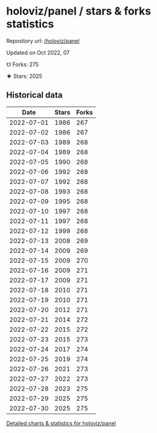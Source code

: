 # holoviz/panel / stars & forks statistics

Repository url: [/holoviz/panel](https://github.com/holoviz/panel)

Updated on Oct 2022, 07

☋ Forks: 275

★ Stars: 2025

## Historical data
| Date | Stars | Forks |
|------|-------|-------|
| 2022-07-01 | 1986 | 267 | 
| 2022-07-02 | 1986 | 267 | 
| 2022-07-03 | 1989 | 268 | 
| 2022-07-04 | 1989 | 268 | 
| 2022-07-05 | 1990 | 268 | 
| 2022-07-06 | 1992 | 268 | 
| 2022-07-07 | 1992 | 268 | 
| 2022-07-08 | 1993 | 268 | 
| 2022-07-09 | 1995 | 268 | 
| 2022-07-10 | 1997 | 268 | 
| 2022-07-11 | 1997 | 268 | 
| 2022-07-12 | 1999 | 268 | 
| 2022-07-13 | 2008 | 269 | 
| 2022-07-14 | 2009 | 269 | 
| 2022-07-15 | 2009 | 270 | 
| 2022-07-16 | 2009 | 271 | 
| 2022-07-17 | 2009 | 271 | 
| 2022-07-18 | 2010 | 271 | 
| 2022-07-19 | 2010 | 271 | 
| 2022-07-20 | 2012 | 271 | 
| 2022-07-21 | 2014 | 272 | 
| 2022-07-22 | 2015 | 272 | 
| 2022-07-23 | 2015 | 273 | 
| 2022-07-24 | 2017 | 274 | 
| 2022-07-25 | 2019 | 274 | 
| 2022-07-26 | 2021 | 273 | 
| 2022-07-27 | 2022 | 273 | 
| 2022-07-28 | 2023 | 275 | 
| 2022-07-29 | 2025 | 275 | 
| 2022-07-30 | 2025 | 275 | 


[Detailed charts & statistics for holoviz/panel](https://reviewgithub.com/rep/holoviz/panel)
